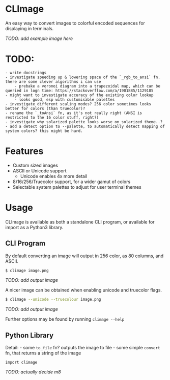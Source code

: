 # CLImage

An easy way to convert images to colorful encoded sequences for displaying in terminals.

*TODO: add example image here*

# TODO:
    - write docstrings
    - investigate speeding up & lowering space of the `_rgb_to_ansi` fn. there are some clever algorithms i can use
        - prebake a voronoi diagram into a trapezoidal map, which can be queried in logn time: https://stackoverflow.com/a/1901885/1129185
    - might want to investigate accuracy of the existing color lookup
        - looks good, esp with customisable palettes
    - investigate different scaling modes? 256 color sometimes looks better for colors (than truecolor)?
    - rename the `_toAnsi` fn, as it's not really right (ANSI is restricted to the 16 color stuff, right?)
    - investigate why solarized palette looks worse on solarized theme..?
    - add a detect option to --palette, to automatically detect mapping of system colors? this might be hard.

# Features
 - Custom sized images
 - ASCII or Unicode support
    - Unicode enables 4x more detail
 - 8/16/256/Truecolor support, for a wider gamut of colors
 - Selectable system palettes to adjust for user terminal themes

# Usage

CLImage is available as both a standalone CLI program, or available for import as a Python3 library.

## CLI Program

By default converting an image will output in 256 color, as 80 columns, and ASCII.
```bash
$ climage image.png
```
*TODO: add output image*

A nicer image can be obtained when enabling unicode and truecolor flags.
```bash
$ climage --unicode --truecolour image.png
```
*TODO: add output image*

Further options may be found by running `climage --help`

## Python Library

Detail:
    - some `to_file` fn? outputs the image to file
    - some simple `convert` fn, that returns a string of the image

```python3
import climage
```
*TODO: actually decide m8*


